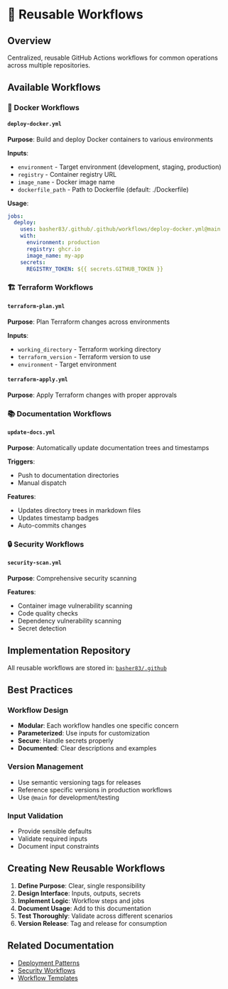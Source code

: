 # 🔧 Reusable Workflows

## Overview

Centralized, reusable GitHub Actions workflows for common operations across multiple repositories.

## Available Workflows

### 🐳 Docker Workflows

#### `deploy-docker.yml`

**Purpose**: Build and deploy Docker containers to various environments

**Inputs**:

- `environment` - Target environment (development, staging, production)
- `registry` - Container registry URL
- `image_name` - Docker image name
- `dockerfile_path` - Path to Dockerfile (default: ./Dockerfile)

**Usage**:

```yaml
jobs:
  deploy:
    uses: basher83/.github/.github/workflows/deploy-docker.yml@main
    with:
      environment: production
      registry: ghcr.io
      image_name: my-app
    secrets:
      REGISTRY_TOKEN: ${{ secrets.GITHUB_TOKEN }}
```

### 🏗️ Terraform Workflows

#### `terraform-plan.yml`

**Purpose**: Plan Terraform changes across environments

**Inputs**:

- `working_directory` - Terraform working directory
- `terraform_version` - Terraform version to use
- `environment` - Target environment

#### `terraform-apply.yml`

**Purpose**: Apply Terraform changes with proper approvals

### 📚 Documentation Workflows

#### `update-docs.yml`

**Purpose**: Automatically update documentation trees and timestamps

**Triggers**:

- Push to documentation directories
- Manual dispatch

**Features**:

- Updates directory trees in markdown files
- Updates timestamp badges
- Auto-commits changes

### 🔒 Security Workflows

#### `security-scan.yml`

**Purpose**: Comprehensive security scanning

**Features**:

- Container image vulnerability scanning
- Code quality checks
- Dependency vulnerability scanning
- Secret detection

## Implementation Repository

All reusable workflows are stored in: [`basher83/.github`](https://github.com/basher83/.github)

## Best Practices

### Workflow Design

- **Modular**: Each workflow handles one specific concern
- **Parameterized**: Use inputs for customization
- **Secure**: Handle secrets properly
- **Documented**: Clear descriptions and examples

### Version Management

- Use semantic versioning tags for releases
- Reference specific versions in production workflows
- Use `@main` for development/testing

### Input Validation

- Provide sensible defaults
- Validate required inputs
- Document input constraints

## Creating New Reusable Workflows

1. **Define Purpose**: Clear, single responsibility
2. **Design Interface**: Inputs, outputs, secrets
3. **Implement Logic**: Workflow steps and jobs
4. **Document Usage**: Add to this documentation
5. **Test Thoroughly**: Validate across different scenarios
6. **Version Release**: Tag and release for consumption

## Related Documentation

- [Deployment Patterns](./deployment-patterns.md)
- [Security Workflows](./security-workflows.md)
- [Workflow Templates](../templates/)
